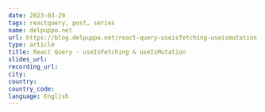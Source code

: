```yaml
---
date: 2023-03-29
tags: reactquery, post, series
name: delpuppo.net
url: https://blog.delpuppo.net/react-query-useisfetching-useismutation
type: article
title: React Query - useIsFetching & useIsMutation
slides_url:
recording_url:
city:
country:
country_code:
language: English
---
```

